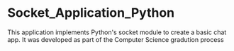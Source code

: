 # Socket_Application_Python
This application implements Python's socket module to create a basic chat app. It was developed as part of the Computer Science gradution process

